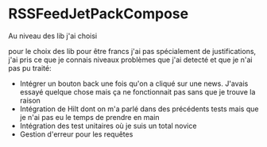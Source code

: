 # RSSFeedJetPackCompose

Au niveau des lib j'ai choisi

pour le choix des lib pour être francs j'ai pas spécialement de justifications, j'ai pris ce que je connais
niveaux problèmes que j'ai detecté et que je n'ai pas pu traité:
- Intégrer un bouton back une fois qu'on a cliqué sur une news. J'avais essayé quelque chose mais ça ne fonctionnait pas sans que je trouve la raison
- Intégration de Hilt dont on m'a parlé dans des précédents tests mais que je n'ai pas eu le temps de prendre en main
- Intégration des test unitaires où je suis un total novice
- Gestion d'erreur pour les requêtes